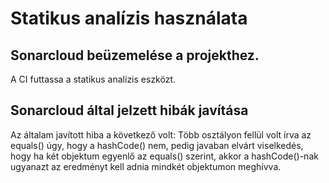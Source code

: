 # Statikus analízis használata

## Sonarcloud beüzemelése a projekthez.
A CI futtassa a statikus analízis eszközt.

## Sonarcloud által jelzett hibák javítása
Az általam javított hiba a következő volt:
Több osztályon fellül volt írva az equals() úgy, hogy a hashCode() nem, pedig javaban elvárt viselkedés, hogy ha két objektum egyenlő az equals() szerint, akkor a hashCode()-nak ugyanazt az eredményt kell adnia mindkét objektumon meghívva.
